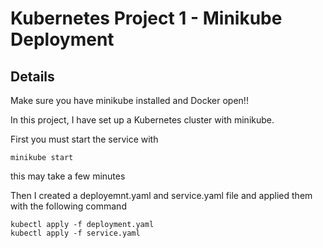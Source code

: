 # Kubernetes Project 1 -  Minikube Deployment 

## Details
Make sure you have minikube installed and Docker open!! 

In this project, I have set up a Kubernetes cluster with minikube.

First you must start the service with 
```
minikube start
```
this may take a few minutes

Then I created a deployemnt.yaml and service.yaml file and applied them with the following command
```
kubectl apply -f deployment.yaml
kubectl apply -f service.yaml
```